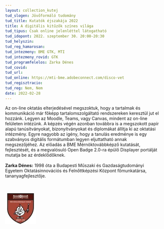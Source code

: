 ```yaml
---
layout: collection_kutej
tud_slogen: Jövőformáló tudomány
tud_title: Kutatók éjszakája 2022
title: A digitális kitűzők színes világa
tud_tipus: Csak online jelenléttel látogatható
tud_idopont: 2022. szeptember 30. 20:00-20:30 
tud_helyszin:
tud_reg_hamarosan:
tud_intezmeny: BME GTK, MTI
tud_intezmeny_rovid: GTK
tud_programfelelos: Zarka Dénes
tud_covid:
tud_url:
tud_online: https://mti-bme.adobeconnect.com/disco-vet
tud_regisztracio:
tud_reg: Nem, Nem
date: 2022-02-28
---
```


Az on-line oktatás elterjedésével megszoktuk, hogy a tartalmak és kommunikáció már főképp tartalomszolgáltató rendszereken keresztül jut el hozzánk. Legyen az Moodle, Teams, vagy Canvas, mindent az on-line felületen intézünk. A képzés végén azonban továbbra is a megszokott papír alapú tanúsítványokat, bizonyítványokat és diplomákat állítja ki az oktatási intézmény. Egyre nagyobb az igény, hogy a tanulás eredménye is egy szabványos digitális formátumban legyen eljuttatható annak megszezőjéhez. Az előadás a BME Mérnöktovábbképző kutatását, fejlesztését, és a megvalósuló Open Badge 2.0-ra épülő Displayer portálját mutatja be az érdeklődőknek.
<br><br>
<b>Zarka Dénes:</b> 1998 óta a Budapesti Műszaki és Gazdaságtudományi Egyetem Oktatásinnovációs és Felnőttképzési Központ főmunkatársa, tananyagfejlesztője.

<br><br>
<img src="images/kituzok_szines_vilaga.jpg" max-width="400" class="center">




